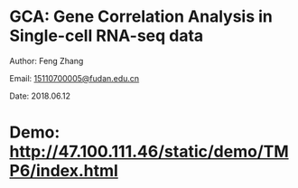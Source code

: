 # GCA: Gene Correlation Analysis in Single-cell RNA-seq data

Author: Feng Zhang

Email: 15110700005@fudan.edu.cn

Date: 2018.06.12

# Demo: http://47.100.111.46/static/demo/TMP6/index.html
